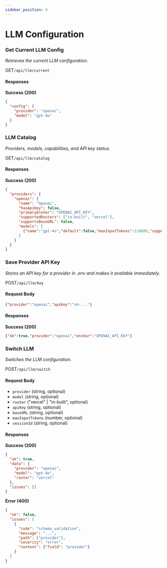 ```yaml
---
sidebar_position: 4
---
```


# LLM Configuration

### Get Current LLM Config
*Retrieves the current LLM configuration.*

<p class="api-endpoint-header"><span class="api-method get">GET</span><code>/api/llm/current</code></p>

#### Responses
**Success (200)**
```json
{
  "config": {
    "provider": "openai",
    "model": "gpt-4o"
  }
}
```

### LLM Catalog
*Providers, models, capabilities, and API key status.*

<p class="api-endpoint-header"><span class="api-method get">GET</span><code>/api/llm/catalog</code></p>

#### Responses
**Success (200)**
```json
{
  "providers": {
    "openai": {
      "name": "Openai",
      "hasApiKey": false,
      "primaryEnvVar": "OPENAI_API_KEY",
      "supportedRouters": ["in-built", "vercel"],
      "supportsBaseURL": false,
      "models": [
        {"name":"gpt-4o","default":false,"maxInputTokens":128000,"supportedFileTypes":["pdf"]}
      ]
    }
  }
}
```

### Save Provider API Key
*Stores an API key for a provider in .env and makes it available immediately.*

<p class="api-endpoint-header"><span class="api-method post">POST</span><code>/api/llm/key</code></p>

#### Request Body
```json
{"provider":"openai","apiKey":"sk-..."}
```

#### Responses
**Success (200)**
```json
{"ok":true,"provider":"openai","envVar":"OPENAI_API_KEY"}
```

### Switch LLM
*Switches the LLM configuration.*

<p class="api-endpoint-header"><span class="api-method post">POST</span><code>/api/llm/switch</code></p>

#### Request Body
- `provider` (string, optional)
- `model` (string, optional)
- `router` ("vercel" | "in-built", optional)
- `apiKey` (string, optional)
- `baseURL` (string, optional)
- `maxInputTokens` (number, optional)
- `sessionId` (string, optional)

#### Responses

**Success (200)**
```json
{
  "ok": true,
  "data": {
    "provider": "openai",
    "model": "gpt-4o",
    "router": "vercel"
  },
  "issues": []
}
```

**Error (400)**
```json
{
  "ok": false,
  "issues": [
    {
      "code": "schema_validation",
      "message": "...",
      "path": ["provider"],
      "severity": "error",
      "context": {"field": "provider"}
    }
  ]
}
```
